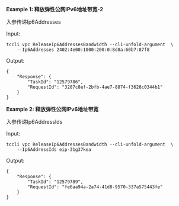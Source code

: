 **Example 1: 释放弹性公网IPv6地址带宽-2**

入参传递Ip6Addresses

Input: 

```
tccli vpc ReleaseIp6AddressesBandwidth --cli-unfold-argument  \
    --Ip6Addresses 2402:4e00:1000:200:0:8d8a:60b7:87f8
```

Output: 
```
{
    "Response": {
        "TaskId": "12579786",
        "RequestId": "3287c8ef-2bfb-4ae7-8874-f3628c0344b1"
    }
}
```

**Example 2: 释放弹性公网IPv6地址带宽**

入参传递Ip6AddressIds

Input: 

```
tccli vpc ReleaseIp6AddressesBandwidth --cli-unfold-argument  \
    --Ip6AddressIds eip-31g37kea
```

Output: 
```
{
    "Response": {
        "TaskId": "12579789",
        "RequestId": "fe6aa94a-2a74-41d8-9570-337a575443fe"
    }
}
```

